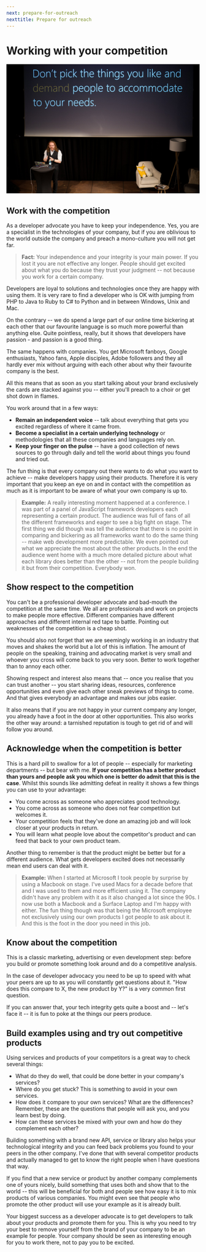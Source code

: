 ```yaml
---
next: prepare-for-outreach
nexttitle: Prepare for outreach
---
```

# Working with your competition

![Don't pick things you like and demand people to accomodate to your needs](images/dont-pick-things.jpg)

## Work with the competition

As a developer advocate you have to keep your independence. Yes, you are
a specialist in the technologies of your company, but if you are
oblivious to the world outside the company and preach a mono-culture you
will not get far.

> **Fact:** Your independence and your integrity is your main power. If
you lost it you are not effective any longer. People should get excited
about what you do because they trust your judgment -- not because you
work for a certain company.

Developers are loyal to solutions and technologies once they are happy
with using them. It is very rare to find a developer who is OK with
jumping from PHP to Java to Ruby to C\# to Python and in between
Windows, Unix and Mac.

On the contrary -- we do spend a large part of our online time bickering
at each other that our favourite language is so much more powerful than
anything else. Quite pointless, really, but it shows that developers
have passion - and passion is a good thing.

The same happens with companies. You get Microsoft fanboys, Google
enthusiasts, Yahoo fans, Apple disciples, Adobe followers and they all
hardly ever mix without arguing with each other about why their
favourite company is the best.

All this means that as soon as you start talking about your brand
exclusively the cards are stacked against you -- either you\'ll preach
to a choir or get shot down in flames.

You work around that in a few ways:

* **Remain an independent voice** -- talk about everything that gets you excited regardless of where it came from.
* **Become a specialist in a certain underlying technology** or methodologies that all these companies and languages rely on.
* **Keep your finger on the pulse** -- have a good collection of news sources to go through daily and tell the world about things you found and tried out.

The fun thing is that every company out there wants to do what you want
to achieve -- make developers happy using their products. Therefore it
is very important that you keep an eye on and in contact with the
competition as much as it is important to be aware of what your own
company is up to.

> **Example:** A really interesting moment happened at a conference. I was
part of a panel of JavaScript framework developers each representing a
certain product. The audience was full of fans of all the different
frameworks and eager to see a big fight on stage. The first thing we did
though was tell the audience that there is no point in comparing and
bickering as all frameworks want to do the same thing -- make web
development more predictable. We even pointed out what we appreciate the
most about the other products. In the end the audience went home with a
much more detailed picture about what each library does better than the
other -- not from the people building it but from their competition.
Everybody won.

## Show respect to the competition

You can\'t be a professional developer advocate and bad-mouth the
competition at the same time. We all are professionals and work on
projects to make people more effective. Different companies have
different approaches and different internal red tape to battle. Pointing
out weaknesses of the competition is a cheap shot.

You should also not forget that we are seemingly working in an industry
that moves and shakes the world but a lot of this is inflation. The
amount of people on the speaking, training and advocating market is very
small and whoever you cross will come back to you very soon. Better to
work together than to annoy each other.

Showing respect and interest also means that -- once you realise that
you can trust another -- you start sharing ideas, resources, conference
opportunities and even give each other sneak previews of things to come.
And that gives everybody an advantage and makes our jobs easier.

It also means that if you are not happy in your current company any
longer, you already have a foot in the door at other opportunities. This
also works the other way around: a tarnished reputation is tough to get
rid of and will follow you around.

## Acknowledge when the competition is better

This is a hard pill to swallow for a lot of people -- especially for
marketing departments -- but bear with me. **If your competition has a
better product than yours and people ask you which one is better do
admit that this is the case**. Whilst this sounds like admitting defeat
in reality it shows a few things you can use to your advantage:

* You come across as someone who appreciates good technology.
* You come across as someone who does not fear competition but welcomes it.
* Your competition feels that they\'ve done an amazing job and will look closer at your products in return.
* You will learn what people love about the competitor\'s product and can feed that back to your own product team.

Another thing to remember is that the product might be better but for a
different audience. What gets developers excited does not necessarily
mean end users can deal with it.

> **Example:** When I started at Microsoft I took people by surprise by using
a Macbook on stage. I've used Macs for a decade before that and I was
used to them and more efficient using it. The company didn't have any
problem with it as it also changed a lot since the 90s. I now use both a
Macbook and a Surface Laptop and I'm happy with either. The fun thing
though was that being the Microsoft employee not exclusively using our
own products I got people to ask about it. And this is the foot in the
door you need in this job.

## Know about the competition

This is a classic marketing, advertising or even development step:
before you build or promote something look around and do a competitive
analysis.

In the case of developer advocacy you need to be up to speed with what
your peers are up to as you will constantly get questions about it.
\"How does this compare to X, the new product by Y?\" is a very common
first question.

If you can answer that, your tech integrity gets quite a boost and --
let\'s face it -- it is fun to poke at the things our peers produce.

## Build examples using and try out competitive products

Using services and products of your competitors is a great way to check
several things:

* What do they do well, that could be done better in your company\'s services?
* Where do you get stuck? This is something to avoid in your own services.
* How does it compare to your own services? What are the differences? Remember, these are the questions that people will ask you, and you learn best by doing.
* How can these services be mixed with your own and how do they complement each other?

Building something with a brand new API, service or library also helps
your technological integrity and you can feed back problems you found to
your peers in the other company. I\'ve done that with several competitor
products and actually managed to get to know the right people when I
have questions that way.

If you find that a new service or product by another company complements
one of yours nicely, build something that uses both and show that to the
world -- this will be beneficial for both and people see how easy it is
to mix products of various companies. You might even see that people who
promote the other product will use your example as it is already built.

Your biggest success as a developer advocate is to get developers to
talk about your products and promote them for you. This is why you need
to try your best to remove yourself from the brand of your company to be
an example for people. Your company should be seen as interesting enough
for you to work there, not to pay you to be excited.
